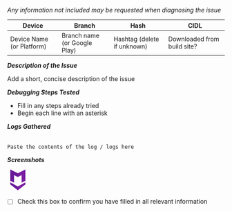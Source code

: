 *Any information not included may be requested when diagnosing the issue*

| Device | Branch | Hash | CIDL |
| ------ | ------ | ---- | ---- |
| Device Name (or Platform) | Branch name (or Google Play) | Hashtag (delete if unknown) | Downloaded from build site? |

**_Description of the Issue_**

Add a short, concise description of the issue

**_Debugging Steps Tested_**

  * Fill in any steps already tried
  * Begin each line with an asterisk

**_Logs Gathered_**

```

Paste the contents of the log / logs here

```


**_Screenshots_**

![Issue Screenshot](https://github.com/adam-p/markdown-here/raw/master/src/common/images/icon48.png)

- [ ] Check this box to confirm you have filled in all relevant information
